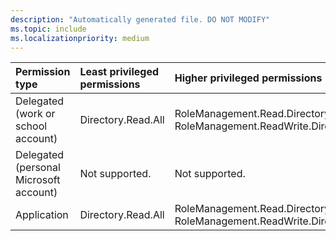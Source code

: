 ```yaml
---
description: "Automatically generated file. DO NOT MODIFY"
ms.topic: include
ms.localizationpriority: medium
---
```


|Permission type|Least privileged permissions|Higher privileged permissions|
|:---|:---|:---|
|Delegated (work or school account)|Directory.Read.All|RoleManagement.Read.Directory, RoleManagement.ReadWrite.Directory|
|Delegated (personal Microsoft account)|Not supported.|Not supported.|
|Application|Directory.Read.All|RoleManagement.Read.Directory, RoleManagement.ReadWrite.Directory|

